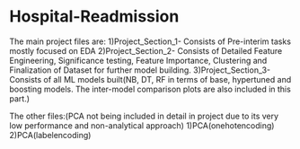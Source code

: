 # Hospital-Readmission
The main project files are:
1)Project_Section_1- Consists of Pre-interim tasks mostly focused on EDA
2)Project_Section_2- Consists of Detailed Feature Engineering, Significance testing, Feature Importance, Clustering and Finalization of Dataset for further model building.
3)Project_Section_3- Consists of all ML models built(NB, DT, RF in terms of base, hypertuned and boosting models. The inter-model comparison plots are also included in this part.)

The other files:(PCA not being included in detail in project due to its very low performance and non-analytical approach)
1)PCA(onehotencoding)
2)PCA(labelencoding)
